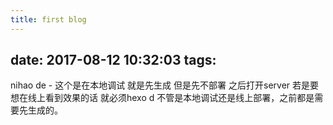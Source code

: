 ```yaml
---
title: first blog
---
```

date: 2017-08-12 10:32:03
tags:
--
nihao de -
 这个是在本地调试  就是先生成 但是先不部署  之后打开server
 若是要想在线上看到效果的话  就必须hexo d
 不管是本地调试还是线上部署，之前都是需要先生成的。
